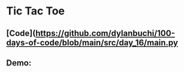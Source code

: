 # Tic Tac Toe

## [Code](https://github.com/dylanbuchi/100-days-of-code/blob/main/src/day_16/main.py

## Demo:
<!-- 
<img src=https://user-images.githubusercontent.com/52018183/104322034-28839500-54c3-11eb-956b-1a2d84ccedcc.gif width=600 > -->
